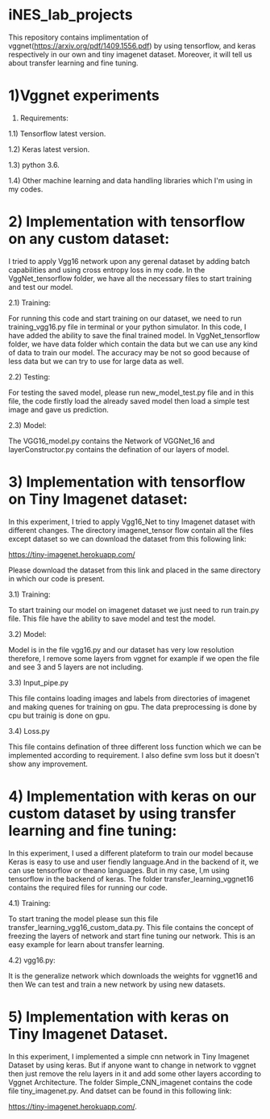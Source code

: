 # iNES_lab_projects
This repository contains implimentation of vggnet(https://arxiv.org/pdf/1409.1556.pdf) by using tensorflow, and keras respectively in our own and tiny imagenet dataset. Moreover, it will tell us about transfer learning and fine tuning.
# 1)Vggnet experiments

1) Requirements:

 1.1) Tensorflow latest version.

 1.2) Keras latest version.

 1.3) python 3.6.

 1.4) Other machine learning and data handling libraries which I'm using in my codes.

# 2) Implementation with tensorflow on any custom dataset:

I tried to apply Vgg16 network upon any gerenal dataset by adding batch capabilities and using cross entropy loss in my code.
In the VggNet_tensorflow folder, we have all the necessary files to start training and test our model.

 2.1) Training:

  For running this code and start training on our dataset, we need to run training_vgg16.py file in terminal or your python
  simulator. In this code, I have added the ability to save the final trained model. In VggNet_tensorflow folder, we have data
  folder which contain the data but we can use any kind of data to train our model. The accuracy may be not so good because of 
  less data but we can try to use for large data as well.

 2.2) Testing: 

  For testing the saved model, please run new_model_test.py file and in this file, the code firstly load the already saved model 
  then load a simple test image and gave us prediction.

 2.3) Model:

  The VGG16_model.py contains the Network of VGGNet_16 and layerConstructor.py contains the defination of our layers of model.

# 3) Implementation with tensorflow on Tiny Imagenet dataset:

In this experiment, I tried to apply Vgg16_Net to tiny Imagenet dataset with different changes. The directory imagenet_tensor flow contain all the files except dataset so we can download the dataset from this following link: 

https://tiny-imagenet.herokuapp.com/

Please download the dataset from this link and placed in the same directory in which our code is present.

 3.1) Training:
 
  To start training our model on imagenet dataset we just need to run train.py file. This file have the ability to save model and
  test the model.
  
 3.2) Model:
 
  Model is in the file vgg16.py and our dataset has very low resolution therefore, I remove some layers from vggnet for example
  if we open the file and see 3 and 5 layers are not including. 
 
 3.3) Input_pipe.py
 
  This file contains loading images and labels from directories of imagenet and making quenes for training on gpu. The data
  preprocessing is done by cpu but trainig is done on gpu.
 
 3.4) Loss.py
 
  This file contains defination of three different loss function which we can be implemented according to requirement.
  I also define svm loss but it doesn't show any improvement.
  
# 4) Implementation with keras on our custom dataset by using transfer learning and fine tuning:

 In this experiment, I used a different plateform to train our model because Keras is easy to use and user fiendly language.And in the backend of it, we can use tensorflow or theano languages. But in my case, I,m using tensorflow in the backend of keras. The folder transfer_learning_vggnet16 contains the required files for running our code. 
 
 4.1) Training:
 
 To start traning the model please sun this file transfer_learning_vgg16_custom_data.py. This file contains the concept of  
 freezing the layers of network and start fine tuning our network. This is an easy example for learn about transfer learning.
 
 4.2) vgg16.py:
  
  It is the generalize network which downloads the weights for vggnet16 and then We can test and train a new network by using new 
  datasets.
  
# 5) Implementation with keras on Tiny Imagenet Dataset.

In this experiment, I implemented a simple cnn network in Tiny Imagenet Dataset by using keras. But if anyone want to change in network to vggnet then just remove the relu layers in it and add some other layers according to Vggnet Architecture. The folder Simple_CNN_imagenet contains the code file tiny_imagenet.py. And datset can be found in this following link:

https://tiny-imagenet.herokuapp.com/.
